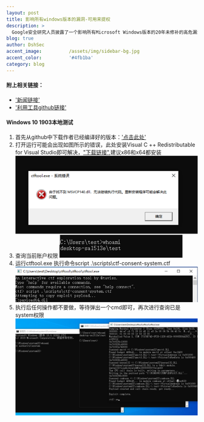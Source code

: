 ```yaml
---
layout: post
title: 影响所有windows版本的漏洞-可用来提权
description: >
  Google安全研究人员披露了一个影响所有Microsoft Windows版本的20年未修补的高危漏洞的详细信息，从Windows XP到最新的Windows 10
blog: true
author: DshSec
accent_image:          /assets/img/sidebar-bg.jpg
accent_color:          '#4fb1ba'
category: blog
---
```


#### 附上相关链接：
+ ['新闻链接'](https://thehackernews.com/2019/08/ctfmon-windows-vulnerabilities.html)
+ ['利用工具github链接'](https://github.com/taviso/ctftool)

#### Windows 10 1903本地测试
1. 首先从github中下载作者已经编译好的版本：['点击此处'](https://github.com/taviso/ctftool/releases)
2. 打开运行可能会出现如图所示的错误，此处安装Visual C ++ Redistributable for Visual Studio即可解决，["下载链接"](https://www.microsoft.com/en-us/download/details.aspx?id=48145),建议x86和x64都安装
  ![Full-width image](/assets/img/docs/ctftoolPrivilegeUpgrading/1.png)
3. 查询当前账户权限
  ![Full-width image](/assets/img/docs/ctftoolPrivilegeUpgrading/2.png)
4. 运行ctftool.exe  执行命令script .\scripts\ctf-consent-system.ctf
  ![Full-width image](/assets/img/docs/ctftoolPrivilegeUpgrading/3.png)
5. 执行后任何操作都不要做，等待弹出一个cmd即可，再次进行查询已是system权限
  ![Full-width image](/assets/img/docs/ctftoolPrivilegeUpgrading/4.png)
